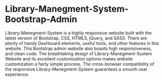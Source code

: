 # Library-Manegment-System-Bootstrap-Admin

Library-Manegment-System is a highly responsive website built with the latest version of Bootstrap, CSS, HTML5, jQuery, and SASS. There are plenty of handy Dashboard elements, useful tools, and other features in this website. This Bootstrap admin website also boasts  high responsiveness, and clean code. The breathtaking design of Library-Manegment-System  Website and its excellent customization options makes website customization a fairly simple process. The cross-browser compatibility of the responsive Library-Manegment-System  guarantees a smooth user experience.

